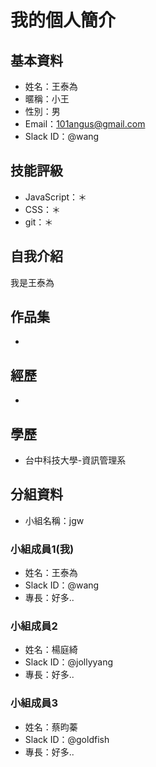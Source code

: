 # 我的個人簡介

## 基本資料
- 姓名：王泰為
- 暱稱：小王
- 性別：男
- Email：101angus@gmail.com
- Slack ID：@wang

## 技能評級
- JavaScript：＊
- CSS：＊
- git：＊

## 自我介紹
我是王泰為

## 作品集
- 

## 經歷
- 

## 學歷
- 台中科技大學-資訊管理系

## 分組資料
- 小組名稱：jgw

### 小組成員1(我)
- 姓名：王泰為
- Slack ID：@wang
- 專長：好多..

### 小組成員2
- 姓名：楊庭綺
- Slack ID：@jollyyang
- 專長：好多..

### 小組成員3
- 姓名：蔡昀蓁
- Slack ID：@goldfish
- 專長：好多..

